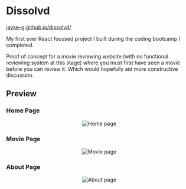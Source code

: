 # Dissolvd

[jayke-g.github.io/dissolvd/](http://jayke-g.github.io/dissolvd)

My first ever React focused project I built during the coding bootcamp I completed.

Proof of concept for a movie reviewing website (with no functional reviewing system at this stage) where you must first have seen a movie before you can review it. Which would hopefully aid more constructive discussion.

## Preview

### Home Page

<p align="center">
    <img src="https://i.imgur.com/b8z3Lww.jpg" alt="Home page" />
</p>

### Movie Page

<p align="center">
    <img src="https://i.imgur.com/smMFvuG.jpg" alt="Movie page" />
</p>

### About Page

<p align="center">
    <img src="https://i.imgur.com/XqaDoez.jpg" alt="About page" />
</p>
